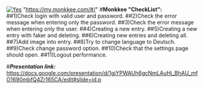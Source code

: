 <a href='https://hostingkartinok.com/show-image.php?id=4751a3fc8d477b12abd661b559722f27' title='photo share'><img src='https://img-host.su/M09gm.png' alt='Yes' /></a> "https://my.monkkee.com/#/"
#**Monkkee "CheckList":**  
##1)Check login with valid user and password.
##2)Сheck the error message when entering only the password.
##3)Сheck the error message when entering only the user.
##4)Creating a new entry.
##5)Creating a new entry with faker and deleting.
##6)Creating new entries and deleting all.
##7)Add image into entry.
##8)Try to change language to Deutsch.
##9)Check change password option.
##10)Check that the settings page should open.
##11)Logout performance.


#***Presentation link:***
https://docs.google.com/presentation/d/1gjYPWAUh6gcNmLAuHi_BhAU_mfO1690mbfQ4Zr165CA/edit#slide=id.p
